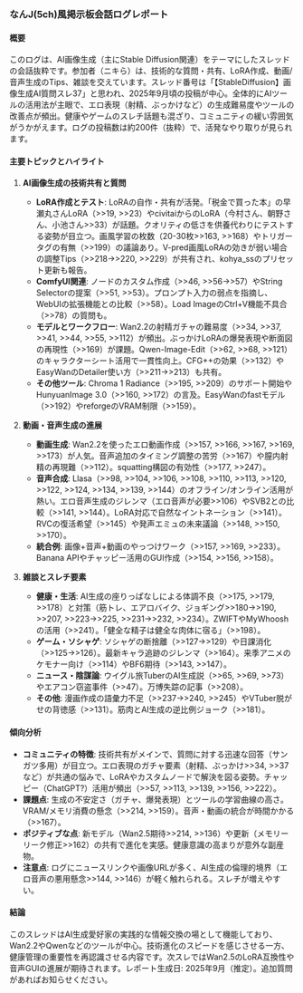 ### なんJ(5ch)風掲示板会話ログレポート

#### 概要
このログは、AI画像生成（主にStable Diffusion関連）をテーマにしたスレッドの会話抜粋です。参加者（ニキら）は、技術的な質問・共有、LoRA作成、動画/音声生成のTips、雑談を交えています。スレッド番号は「【StableDiffusion】画像生成AI質問スレ37」と思われ、2025年9月頃の投稿が中心。全体的にAIツールの活用法が主眼で、エロ表現（射精、ぶっかけなど）の生成難易度やツールの改善点が頻出。健康やゲームのスレチ話題も混ざり、コミュニティの緩い雰囲気がうかがえます。ログの投稿数は約200件（抜粋）で、活発なやり取りが見られます。

#### 主要トピックとハイライト
1. **AI画像生成の技術共有と質問**
   - **LoRA作成とテスト**: LoRAの自作・共有が活発。「税金で買った本」の早瀬丸さんLoRA（>>19, >>23）やcivitaiからのLoRA（今村さん、朝野さん、小池さん>>33）が話題。クオリティの低さを供養代わりにテストする姿勢が目立つ。画風学習の枚数（20-30枚>>163, >>168）やトリガータグの有無（>>199）の議論あり。V-pred画風LoRAの効きが弱い場合の調整Tips（>>218->>220, >>229）が共有され、kohya_ssのプリセット更新も報告。
   - **ComfyUI関連**: ノードのカスタム作成（>>46, >>56->>57）やString Selectorの提案（>>51, >>53）。プロンプト入力の弱点を指摘し、WebUIの拡張機能との比較（>>58）。Load ImageのCtrl+V機能不具合（>>78）の質問も。
   - **モデルとワークフロー**: Wan2.2の射精ガチャの難易度（>>34, >>37, >>41, >>44, >>55, >>112）が頻出。ぶっかけLoRAの爆発表現や断面図の再現性（>>169）が課題。Qwen-Image-Edit（>>62, >>68, >>121）のキャラクターシート活用で一貫性向上。CFG++の効果（>>132）やEasyWanのDetailer使い方（>>211->>213）も共有。
   - **その他ツール**: Chroma 1 Radiance（>>195, >>209）のサポート開始やHunyuanImage 3.0（>>160, >>172）の言及。EasyWanのfastモデル（>>192）やreforgeのVRAM制限（>>159）。

2. **動画・音声生成の進展**
   - **動画生成**: Wan2.2を使ったエロ動画作成（>>157, >>166, >>167, >>169, >>173）が人気。音声追加のタイミング調整の苦労（>>167）や膣内射精の再現難（>>112）。squatting構図の有効性（>>177, >>247）。
   - **音声合成**: Llasa（>>98, >>104, >>106, >>108, >>110, >>113, >>120, >>122, >>124, >>134, >>139, >>144）のオフライン/オンライン活用が熱い。エロ音声生成のジレンマ（エロ音声が必要>>106）やSVB2との比較（>>141, >>144）。LoRA対応で自然なイントネーション（>>141）。RVCの復活希望（>>145）や発声エミュの未来議論（>>148, >>150, >>170）。
   - **統合例**: 画像+音声+動画のやっつけワーク（>>157, >>169, >>233）。Banana APIやチャッピー活用のGUI作成（>>154, >>156, >>158）。

3. **雑談とスレチ要素**
   - **健康・生活**: AI生成の座りっぱなしによる体調不良（>>175, >>179, >>178）と対策（筋トレ、エアロバイク、ジョギング>>180->>190, >>207, >>223->>225, >>231->>232, >>234）。ZWIFTやMyWhooshの活用（>>241）。「健全な精子は健全な肉体に宿る」（>>198）。
   - **ゲーム・ソシャゲ**: ソシャゲの断捨離（>>127->>129）や日課消化（>>125->>126）。最新キャラ追跡のジレンマ（>>164）。来季アニメのケモナー向け（>>114）やBF6期待（>>143, >>147）。
   - **ニュース・陰謀論**: ウイグル旅TuberのAI生成説（>>65, >>69, >>73）やエアコン窃盗事件（>>47）。万博失踪の記事（>>208）。
   - **その他**: 漫画作成の語彙力不足（>>237->>240, >>245）やVTuber脱がせの背徳感（>>131）。筋肉とAI生成の逆比例ジョーク（>>181）。

#### 傾向分析
- **コミュニティの特徴**: 技術共有がメインで、質問に対する迅速な回答（サンガツ多用）が目立つ。エロ表現のガチャ要素（射精、ぶっかけ>>34, >>37など）が共通の悩みで、LoRAやカスタムノードで解決を図る姿勢。チャッピー（ChatGPT?）活用が頻出（>>57, >>113, >>139, >>156, >>222）。
- **課題点**: 生成の不安定さ（ガチャ、爆発表現）とツールの学習曲線の高さ。VRAM/メモリ消費の懸念（>>214, >>159）。音声・動画の統合が時間かかる（>>167）。
- **ポジティブな点**: 新モデル（Wan2.5期待>>214, >>136）や更新（メモリーリーク修正>>162）の共有で進化を実感。健康意識の高まりが意外な副産物。
- **注意点**: ログにニュースリンクや画像URLが多く、AI生成の倫理的境界（エロ音声の悪用懸念>>144, >>146）が軽く触れられる。スレチが増えやすい。

#### 結論
このスレッドはAI生成愛好家の実践的な情報交換の場として機能しており、Wan2.2やQwenなどのツールが中心。技術進化のスピードを感じさせる一方、健康管理の重要性を再認識させる内容です。次スレではWan2.5のLoRA互換性や音声GUIの進展が期待されます。レポート生成日: 2025年9月（推定）。追加質問があればお知らせください。